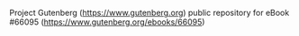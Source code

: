 Project Gutenberg (https://www.gutenberg.org) public repository for
eBook #66095 (https://www.gutenberg.org/ebooks/66095)
